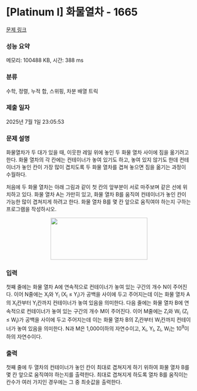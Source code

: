 # [Platinum I] 화물열차 - 1665 

[문제 링크](https://www.acmicpc.net/problem/1665) 

### 성능 요약

메모리: 100488 KB, 시간: 388 ms

### 분류

수학, 정렬, 누적 합, 스위핑, 차분 배열 트릭

### 제출 일자

2025년 7월 1일 23:05:53

### 문제 설명

<p>화물열차가 두 대가 있을 때, 이웃한 레일 위에 놓인 두 화물 열차 사이에 짐을 옮기려고 한다. 화물 열차의 각 칸에는 컨테이너가 놓여 있기도 하고, 놓여 있지 않기도 한데 컨테이너가 놓인 칸이 가장 많이 겹치도록 두 화물 열차를 겹쳐 놓으면 짐을 옮기는 과정이 수월하다.</p>

<p>처음에 두 화물 열차는 아래 그림과 같이 첫 칸의 앞부분이 서로 마주보며 같은 선에 위치하고 있다. 화물 열차 A는 가만히 있고, 화물 열차 B를 움직여 컨테이너가 놓인 칸이 가능한 많이 겹쳐지게 하려고 한다. 화물 열차 B를 몇 칸 앞으로 움직여야 하는지 구하는 프로그램을 작성하시오.</p>

<p style="text-align: center;"><img alt="" src="https://upload.acmicpc.net/5a0468d3-d509-47ab-868c-6fa364e91f65/-/preview/" style="width: 263px; height: 114px;"></p>

### 입력 

 <p>첫째 줄에는 화물 열차 A에 연속적으로 컨테이너가 놓여 있는 구간의 개수 N이 주어진다. 이어 N줄에는 X<sub>i</sub>와 Y<sub>i</sub> (X<sub>i</sub> ≤ Y<sub>i</sub>)가 공백을 사이에 두고 주어지는데 이는 화물 열차 A의 X<sub>i</sub>칸부터 Y<sub>i</sub>칸까지 컨테이너가 놓여 있음을 의미한다. 다음 줄에는 화물 열차 B에 연속적으로 컨테이너가 놓여 있는 구간의 개수 M이 주어진다. 이어 M줄에는 Z<sub>i</sub>와 W<sub>i</sub> (Z<sub>i</sub> ≤ W<sub>i</sub>)가 공백을 사이에 두고 주어지는데 이는 화물 열차 B의 Z<sub>i</sub>칸부터 W<sub>i</sub>칸까지 컨테이너가 놓여 있음을 의미한다. N과 M은 1,000이하의 자연수이고, X<sub>i</sub>, Y<sub>i</sub>, Z<sub>i</sub>, W<sub>i</sub>는 10<sup>9</sup>이하의 자연수이다.</p>

### 출력 

 <p>첫째 줄에 두 열차의 컨테이너가 놓인 칸이 최대로 겹쳐지게 하기 위하여 화물 열차 B를 몇 칸 앞으로 움직여야 하는지를 출력한다. 최대로 겹쳐지게 하도록 열차 B를 움직이는 칸수가 여러 가지인 경우에는 그 중 최솟값을 출력한다.</p>


